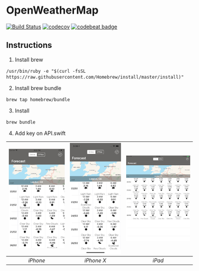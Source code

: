 # OpenWeatherMap

[![Build Status](https://travis-ci.org/fnxpt/OpenWeatherTest.svg?branch=develop)](https://travis-ci.org/fnxpt/OpenWeatherTest) [![codecov](https://codecov.io/gh/fnxpt/OpenWeatherTest/branch/develop/graph/badge.svg)](https://codecov.io/gh/fnxpt/OpenWeatherTest) [![codebeat badge](https://codebeat.co/badges/9111fcf5-1530-4449-a71b-c2386ae4d15e)](https://codebeat.co/projects/github-com-fnxpt-openweathertest-develop)

## Instructions

1. Install brew
```
/usr/bin/ruby -e "$(curl -fsSL https://raw.githubusercontent.com/Homebrew/install/master/install)"
```

2. Install brew bundle
```
brew tap homebrew/bundle
```


3. Install
```
brew bundle
```

4. Add key on API.swift

| ![iPhone](/screenshots/iPhone.png "iPhone") | ![iPhone X](/screenshots/iPhoneX.png "iPhone X")  | ![iPad](/screenshots/iPad.png "iPad") |
|:--:|:--:|:--:|
| *iPhone* | *iPhone X* | *iPad* |
